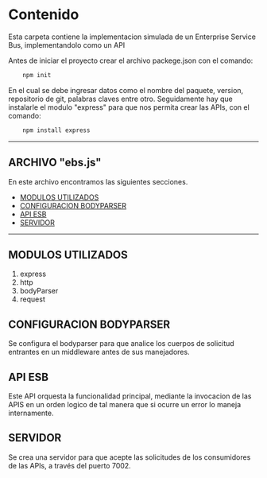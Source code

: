 # Contenido
Esta carpeta contiene la implementacion simulada de un Enterprise Service Bus, implementandolo como un API

Antes de iniciar el proyecto crear el archivo packege.json con el comando:

```html
    npm init
```
En el cual se debe ingresar datos como el nombre del paquete, version, repositorio de git, palabras claves entre otro. Seguidamente hay que instalarle el modulo "express" para que nos permita crear las APIs, con el comando: 
 
```html
    npm install express
```
---
## ARCHIVO "ebs.js"
En este archivo encontramos las siguientes secciones.
- [MODULOS UTILIZADOS](#MODULOS-UTILIZADOS)
- [CONFIGURACION BODYPARSER](#CONFIGURACION-BODYPARSER)
- [API ESB](#api-ESB)
- [SERVIDOR](#servidor)
---
## MODULOS UTILIZADOS

1. express
2. http
3. bodyParser
4. request

## CONFIGURACION BODYPARSER

Se configura el bodyparser para que analice los cuerpos de solicitud entrantes en un middleware antes de sus manejadores.

## API ESB

Este API orquesta la funcionalidad principal, mediante la invocacion de las APIS en un orden logico de tal manera que si ocurre un error lo maneja internamente.

## SERVIDOR

Se crea una servidor para que acepte las solicitudes de los consumidores de las APIs, a través del puerto 7002.